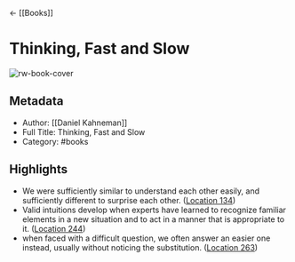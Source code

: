 ← [[Books]]


# Thinking, Fast and Slow
![rw-book-cover](https://images-na.ssl-images-amazon.com/images/I/41shZGS-G%2BL._SL200_.jpg)

## Metadata
- Author: [[Daniel Kahneman]]
- Full Title: Thinking, Fast and Slow
- Category: #books

## Highlights
- We were sufficiently similar to understand each other easily, and sufficiently different to surprise each other. ([Location 134](https://readwise.io/to_kindle?action=open&asin=B00555X8OA&location=134))
- Valid intuitions develop when experts have learned to recognize familiar elements in a new situation and to act in a manner that is appropriate to it. ([Location 244](https://readwise.io/to_kindle?action=open&asin=B00555X8OA&location=244))
- when faced with a difficult question, we often answer an easier one instead, usually without noticing the substitution. ([Location 263](https://readwise.io/to_kindle?action=open&asin=B00555X8OA&location=263))
